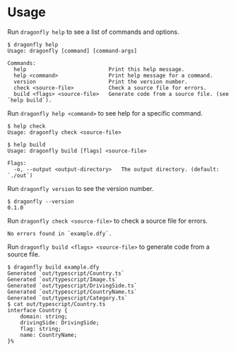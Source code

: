 # Usage

Run `dragonfly help` to see a list of commands and options.

```console
$ dragonfly help
Usage: dragonfly [command] [command-args]

Commands:
  help                          Print this help message.
  help <command>                Print help message for a command.
  version                       Print the version number.
  check <source-file>           Check a source file for errors.
  build <flags> <source-file>   Generate code from a source file. (see `help build`).
```

Run `dragonfly help <command>` to see help for a specific command.

```console
$ help check
Usage: dragonfly check <source-file>

$ help build
Usage: dragonfly build [flags] <source-file>

Flags:
  -o, --output <output-directory>   The output directory. (default: `./out`)
```

Run `dragonfly version` to see the version number.

```console
$ dragonfly --version
0.1.0
```

Run `dragonfly check <source-file>` to check a source file for errors.

```console
No errors found in `example.dfy`.
```

Run `dragonfly build <flags> <source-file>` to generate code from a source file.

```console
$ dragonfly build example.dfy
Generated `out/typescript/Country.ts`
Generated `out/typescript/Image.ts`
Generated `out/typescript/DrivingSide.ts`
Generated `out/typescript/CountryName.ts`
Generated `out/typescript/Category.ts`
$ cat out/typescript/Country.ts
interface Country {
    domain: string;
    drivingSide: DrivingSide;
    flag: string;
    name: CountryName;
}% 
```